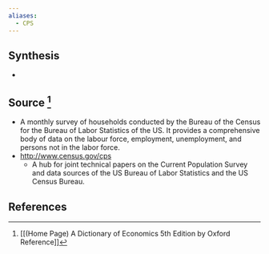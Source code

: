 ```yaml
---
aliases:
  - CPS
---
```

## Synthesis
- 
## Source [^1]
- A monthly survey of households conducted by the Bureau of the Census for the Bureau of Labor Statistics of the US. It provides a comprehensive body of data on the labour force, employment, unemployment, and persons not in the labor force.
- http://www.census.gov/cps
	- A hub for joint technical papers on the Current Population Survey and data sources of the US Bureau of Labor Statistics and the US Census Bureau.
## References

[^1]: [[(Home Page) A Dictionary of Economics 5th Edition by Oxford Reference]]